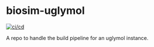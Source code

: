 # biosim-uglymol
[![ci/cd](https://github.com/CCPBioSim/structure-validation-uglymol/actions/workflows/build.yaml/badge.svg)](https://github.com/CCPBioSim/structure-validation-uglymol/actions/workflows/build.yaml)

A repo to handle the build pipeline for an uglymol instance.
